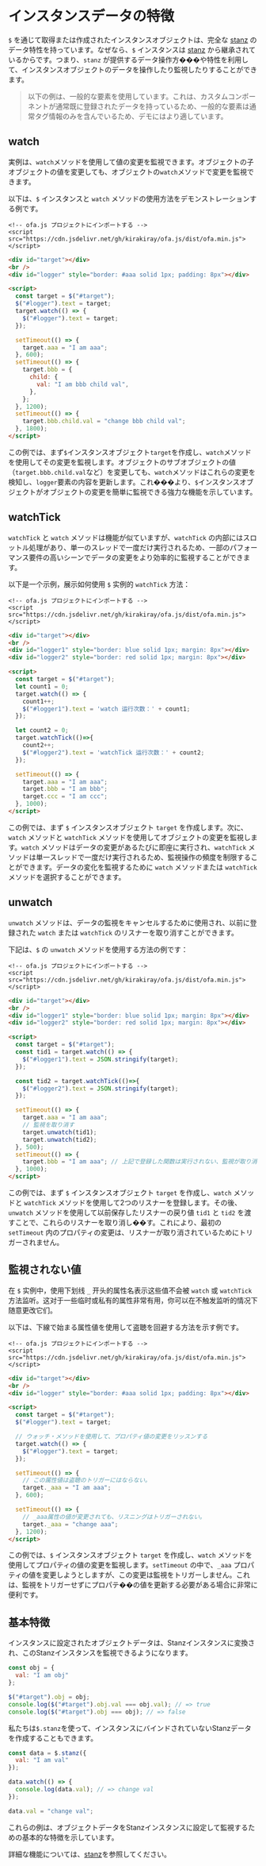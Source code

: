 # インスタンスデータの特徴

`$` を通じて取得または作成されたインスタンスオブジェクトは、完全な [stanz](https://github.com/kirakiray/stanz) のデータ特性を持っています。なぜなら、`$` インスタンスは [stanz](https://github.com/kirakiray/stanz) から継承されているからです。つまり、`stanz` が提供するデータ操作方���や特性を利用して、インスタンスオブジェクトのデータを操作したり監視したりすることができます。

> 以下の例は、一般的な要素を使用しています。これは、カスタムコンポーネントが通常既に登録されたデータを持っているため、一般的な要素は通常タグ情報のみを含んでいるため、デモにはより適しています。

## watch

実例は、`watch`メソッドを使用して値の変更を監視できます。オブジェクトの子オブジェクトの値を変更しても、オブジェクトの`watch`メソッドで変更を監視できます。

以下は、`$` インスタンスと `watch` メソッドの使用方法をデモンストレーションする例です。

<html-viewer>

```
<!-- ofa.js プロジェクトにインポートする -->
<script src="https://cdn.jsdelivr.net/gh/kirakiray/ofa.js/dist/ofa.min.js"></script>
```

```html
<div id="target"></div>
<br />
<div id="logger" style="border: #aaa solid 1px; padding: 8px"></div>

<script>
  const target = $("#target");
  $("#logger").text = target;
  target.watch(() => {
    $("#logger").text = target;
  });

  setTimeout(() => {
    target.aaa = "I am aaa";
  }, 600);
  setTimeout(() => {
    target.bbb = {
      child: {
        val: "I am bbb child val",
      },
    };
  }, 1200);
  setTimeout(() => {
    target.bbb.child.val = "change bbb child val";
  }, 1800);
</script>
```

</html-viewer>

この例では、まず`$`インスタンスオブジェクト`target`を作成し、`watch`メソッドを使用してその変更を監視します。オブジェクトのサブオブジェクトの値（`target.bbb.child.val`など）を変更しても、`watch`メソッドはこれらの変更を検知し、`logger`要素の内容を更新します。これ���より、`$`インスタンスオブジェクトがオブジェクトの変更を簡単に監視できる強力な機能を示しています。

## watchTick

`watchTick` と `watch` メソッドは機能が似ていますが、`watchTick` の内部にはスロットル処理があり、単一のスレッドで一度だけ実行されるため、一部のパフォーマンス要件の高いシーンでデータの変更をより効率的に監視することができます。

以下是一个示例，展示如何使用 `$` 实例的 `watchTick` 方法：

<html-viewer>

```
<!-- ofa.js プロジェクトにインポートする -->
<script src="https://cdn.jsdelivr.net/gh/kirakiray/ofa.js/dist/ofa.min.js"></script>
```

```html
<div id="target"></div>
<br />
<div id="logger1" style="border: blue solid 1px; margin: 8px"></div>
<div id="logger2" style="border: red solid 1px; margin: 8px"></div>

<script>
  const target = $("#target");
  let count1 = 0;
  target.watch(() => {
    count1++;
    $("#logger1").text = 'watch 运行次数：' + count1;
  });

  let count2 = 0;
  target.watchTick(()=>{
    count2++;
    $("#logger2").text = 'watchTick 运行次数：' + count2;
  });

  setTimeout(() => {
    target.aaa = "I am aaa";
    target.bbb = "I am bbb";
    target.ccc = "I am ccc";
  }, 1000);
</script>
```

</html-viewer>

この例では、まず `$` インスタンスオブジェクト `target` を作成します。次に、`watch` メソッドと `watchTick` メソッドを使用してオブジェクトの変更を監視します。`watch` メソッドはデータの変更があるたびに即座に実行され、`watchTick` メソッドは単一スレッドで一度だけ実行されるため、監視操作の頻度を制限することができます。データの変化を監視するために `watch` メソッドまたは `watchTick` メソッドを選択することができます。

## unwatch

`unwatch` メソッドは、データの監視をキャンセルするために使用され、以前に登録された `watch` または `watchTick` のリスナーを取り消すことができます。

下記は、`$` の `unwatch` メソッドを使用する方法の例です：

<html-viewer>

```
<!-- ofa.js プロジェクトにインポートする -->
<script src="https://cdn.jsdelivr.net/gh/kirakiray/ofa.js/dist/ofa.min.js"></script>
```

```html
<div id="target"></div>
<br />
<div id="logger1" style="border: blue solid 1px; margin: 8px"></div>
<div id="logger2" style="border: red solid 1px; margin: 8px"></div>

<script>
  const target = $("#target");
  const tid1 = target.watch(() => {
    $("#logger1").text = JSON.stringify(target);
  });

  const tid2 = target.watchTick(()=>{
    $("#logger2").text = JSON.stringify(target);
  });

  setTimeout(() => {
    target.aaa = "I am aaa";
    // 監視を取り消す
    target.unwatch(tid1);
    target.unwatch(tid2);
  }, 500);
  setTimeout(() => {
    target.bbb = "I am aaa"; // 上記で登録した関数は実行されない、監視が取り消されているため
  }, 1000);
</script>
```

</html-viewer>

この例では、まず `$` インスタンスオブジェクト `target` を作成し、`watch` メソッドと `watchTick` メソッドを使用して2つのリスナーを登録します。その後、`unwatch` メソッドを使用して以前保存したリスナーの戻り値 `tid1` と `tid2` を渡すことで、これらのリスナーを取り消し��す。これにより、最初の `setTimeout` 内のプロパティの変更は、リスナーが取り消されているためにトリガーされません。

## 監視されない値

在 `$` 实例中，使用下划线 `_` 开头的属性名表示这些值不会被 `watch` 或 `watchTick` 方法监听。这对于一些临时或私有的属性非常有用，你可以在不触发监听的情况下随意更改它们。

以下は、下線で始まる属性値を使用して盗聴を回避する方法を示す例です。

<html-viewer>

```
<!-- ofa.js プロジェクトにインポートする -->
<script src="https://cdn.jsdelivr.net/gh/kirakiray/ofa.js/dist/ofa.min.js"></script>
```

```html
<div id="target"></div>
<br />
<div id="logger" style="border: #aaa solid 1px; padding: 8px"></div>

<script>
  const target = $("#target");
  $("#logger").text = target;

  // ウォッチ・メソッドを使用して、プロパティ値の変更をリッスンする
  target.watch(() => {
    $("#logger").text = target;
  });

  setTimeout(() => {
    // この属性値は盗聴のトリガーにはならない。
    target._aaa = "I am aaa";
  }, 600);

  setTimeout(() => {
    // _aaa属性の値が変更されても、リスニングはトリガーされない。
    target._aaa = "change aaa";
  }, 1200);
</script>
```

</html-viewer>

この例では、`$` インスタンスオブジェクト `target` を作成し、`watch` メソッドを使用してプロパティの値の変更を監視します。`setTimeout` の中で、`_aaa` プロパティの値を変更しようとしますが、この変更は監視をトリガーしません。これは、監視をトリガーせずにプロパテ��の値を更新する必要がある場合に非常に便利です。

## 基本特徴

インスタンスに設定されたオブジェクトデータは、Stanzインスタンスに変換され、このStanzインスタンスを監視できるようになります。

```javascript
const obj = {
  val: "I am obj"
};

$("#target").obj = obj;
console.log($("#target").obj.val === obj.val); // => true
console.log($("#target").obj === obj); // => false
```

私たちは`$.stanz`を使って、インスタンスにバインドされていないStanzデータを作成することもできます。

```javascript
const data = $.stanz({
  val: "I am val"
});

data.watch(() => {
  console.log(data.val); // => change val
});

data.val = "change val";
```

これらの例は、オブジェクトデータをStanzインスタンスに設定して監視するための基本的な特徴を示しています。

詳細な機能については、[stanz](https://github.com/kirakiray/stanz)を参照してください。